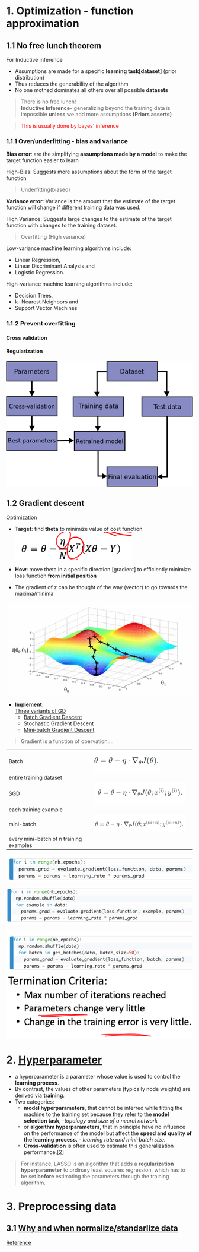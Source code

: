 # 1. Optimization - function approximation
## 1.1 No free lunch theorem
For Inductive inference 
- Assumptions are made for a specific **learning task[dataset]** (prior distribution)
- Thus reduces the generability of the algorithm
- No one mothed dominates all others over all possible **datasets**
> There is no free lunch!  
>**Inductive Inference**- generalizing beyond the training data is impossible **unless** we add more assumptions **(Priors asserts)**

><font color='red'>This is usually done by bayes' inference</font>

### 1.1.1 Over/underfitting - bias and variance
**Bias error**: are the simplifying **assumptions made by a model** to make the target function easier to learn

High-Bias: Suggests more assumptions about the form of the target function
>Underfitting(biased)

**Variance error**: 
Variance is the amount that the estimate of the target function will change if different training data was used. 

High Variance: Suggests large changes to the estimate of the target function with changes to the training dataset.
>Overfitting (High variance)


Low-variance machine learning algorithms include:
- Linear Regression, 
- Linear Discriminant Analysis and 
- Logistic Regression.  

High-variance machine learning algorithms include: 
- Decision Trees, 
- k- Nearest Neighbors and 
- Support Vector Machines

### 1.1.2 Prevent overfitting
#### Cross validation
#### Regularization

![picture 3](../../images/fb23b13f94a92b1dbf58cf9c0493063ef4daccd92903c0339331e87f5f013ff4.png)  

## 1.2 Gradient descent
[Optimization](https://ruder.io/optimizing-gradient-descent/)
- **Target**: find **theta** to minimize value of cost function  ![picture 8](../../images/1f414a3db11ba47069131ae8b877d90cf5b5f7a26b32868ab3903fe7a57403de.png)  

- **How**: move theta in a specific direction [gradient] to efficiently minimize loss function **from initial position**
- The gradient of z can be thought of the way (vector) to go towards the maxima/minima  
  
![picture 49](../../images/de86d5d51416a6154ae8bc27e2e5a7be8067be69c7583b3bd8cdb2375576ed7d.png)  

- [**Implement**](https://www.geeksforgeeks.org/ml-stochastic-gradient-descent-sgd/?ref=rp):  
[Three variants of GD](https://www.geeksforgeeks.org/ml-mini-batch-gradient-descent-with-python/?ref=rp)
  - [Batch Gradient Descent](https://ruder.io/optimizing-gradient-descent/index.html#gradientdescentvariants)
  - Stochastic Gradient Descent
  - [Mini-batch Gradient Descent](https://www.geeksforgeeks.org/ml-mini-batch-gradient-descent-with-python/?ref=rp)

>Gradient is a function of obervation....

|   |   |   |
|---|---|---|
| Batch  |  ![picture 9](../../images/7cd217b137245d77e32fab3d14c5e3f6fc1f245824c4ffca4848c225e386070f.png)  
 | entire training dataset  |
| SGD  | ![picture 10](../../images/2f4c6576e773055ac2bfaf6d2e5138b7320176eb1f25e87f18d982317c560bf1.png)  
  |  each training example |
| mini-batch  | ![picture 11](../../images/87a47ebba8ecd13134a25ac796d8e165a8a2f54295254e295806d6fe59ff1a3c.png)  
  | every mini-batch of n training examples  |

![picture 13](../../images/4d029ef0f5823c508396c689faea254912e502e8d52cfcbb544a7944de7d662c.png)  

![picture 14](../../images/1951046aa0d550c781521a500ea954be59b82d4c485f181172af8f4918193de2.png)  

![picture 15](../../images/ddb5521dee7d0c16b23a072b54e022445d5f183511d19198f5ca4b8383bfdfd8.png)  
![picture 16](../../images/652fbb205d14fdb71591ea5583e24ce27b118a0ea28b3d9e97e2b908395dac84.png)  

# 2. [Hyperparameter](https://www.analyticssteps.com/blogs/introduction-model-hyperparameter-and-tuning-machine-learning)

 - a hyperparameter is a parameter whose value is used to control the **learning process**.
 - By contrast, the values of other parameters (typically node weights) are derived via **training**.
 - Two categories:
   -  **model hyperparameters**, that cannot be inferred while fitting the machine to the training set because they refer to the **model selection task**, _-topology and size of a neural network_
   -  or **algorithm hyperparameters**, that in principle have no influence on the performance of the model but affect the **speed and quality of the learning process.** _- learning rate and mini-batch size._
   -  **Cross-validation** is often used to estimate this generalization performance.[2]

>For instance, LASSO is an algorithm that adds a **regularization hyperparameter** to ordinary least squares regression, which has to be set **before** estimating the parameters through the training algorithm.

# 3. Preprocessing data
## 3.1 [Why and when normalize/standarlize data](https://www.analyticsvidhya.com/blog/2020/04/feature-scaling-machine-learning-normalization-standardization/)  
[Reference](https://towardsdatascience.com/normalization-vs-standardization-quantitative-analysis-a91e8a79cebf)  
